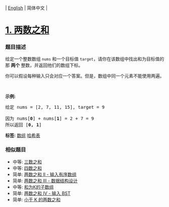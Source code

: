 | [English](README_EN.md) | 简体中文 |

# [1. 两数之和](https://leetcode-cn.com/problems/two-sum)
 ### 题目描述
<p>给定一个整数数组 <code>nums</code>&nbsp;和一个目标值 <code>target</code>，请你在该数组中找出和为目标值的那&nbsp;<strong>两个</strong>&nbsp;整数，并返回他们的数组下标。</p>

<p>你可以假设每种输入只会对应一个答案。但是，数组中同一个元素不能使用两遍。</p>

<p>&nbsp;</p>

<p><strong>示例:</strong></p>

<pre>给定 nums = [2, 7, 11, 15], target = 9

因为 nums[<strong>0</strong>] + nums[<strong>1</strong>] = 2 + 7 = 9
所以返回 [<strong>0, 1</strong>]
</pre>

**标签:**  [数组](https://leetcode-cn.com/tag/array) [哈希表](https://leetcode-cn.com/tag/hash-table) 
 ### 相似题目
- 中等:	[三数之和](https://leetcode-cn.com/problems/3sum) 
- 中等:	[四数之和](https://leetcode-cn.com/problems/4sum) 
- 简单:	[两数之和 II - 输入有序数组](https://leetcode-cn.com/problems/two-sum-ii-input-array-is-sorted) 
- 简单:	[两数之和 III - 数据结构设计](https://leetcode-cn.com/problems/two-sum-iii-data-structure-design) 
- 中等:	[和为K的子数组](https://leetcode-cn.com/problems/subarray-sum-equals-k) 
- 简单:	[两数之和 IV - 输入 BST](https://leetcode-cn.com/problems/two-sum-iv-input-is-a-bst) 
- 简单:	[小于 K 的两数之和](https://leetcode-cn.com/problems/two-sum-less-than-k) 
